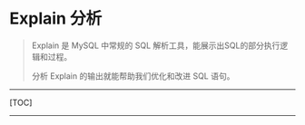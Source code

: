 # Explain 分析



> Explain 是 MySQL 中常规的 SQL 解析工具，能展示出SQL的部分执行逻辑和过程。
>
> 分析 Explain 的输出就能帮助我们优化和改进 SQL 语句。

---

[TOC]

---



## 
